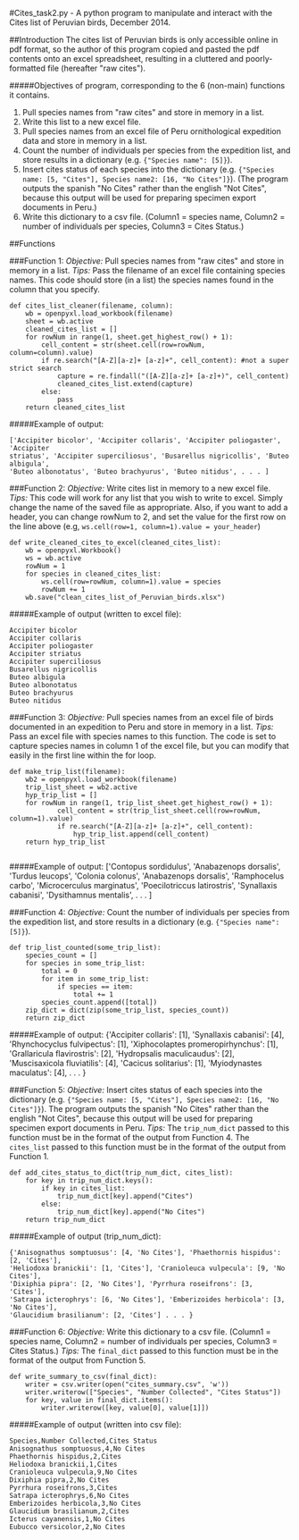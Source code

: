 #Cites_task2.py - A python program to manipulate and interact with the Cites list of Peruvian birds, December 2014. 

##Introduction
The cites list of Peruvian birds is only accessible online in pdf format, so the author 
of this program copied and pasted the pdf contents onto an excel spreadsheet, resulting 
in a cluttered and poorly-formatted file (hereafter "raw cites").

#####Objectives of program, corresponding to the 6 (non-main) functions it contains.
1. Pull species names from "raw cites" and store in memory in a list.
2. Write this list to a new excel file.
3. Pull species names from an excel file of Peru ornithological expedition data
and store in memory in a list.
4. Count the number of individuals per species from the expedition list, and store 
results in a dictionary (e.g. `{"Species name": [5]}`).
5. Insert cites status of each species into the dictionary 
(e.g. `{"Species name: [5, "Cites"], Species name2: [16, "No Cites"]}`). (The program 
outputs the spanish "No Cites" rather than the english "Not Cites", because this output
will be used for preparing specimen export documents in Peru.)
6. Write this dictionary to a csv file. (Column1 = species name, Column2 = number of 
individuals per species, Column3 = Cites Status.)


##Functions 

###Function 1:
*Objective:* Pull species names from "raw cites" and store in memory in a list.
*Tips:* Pass the filename of an excel file containing species names. This code should 
store (in a list) the species names found in the column that you specify.
```
def cites_list_cleaner(filename, column):
    wb = openpyxl.load_workbook(filename)
    sheet = wb.active
    cleaned_cites_list = []
    for rowNum in range(1, sheet.get_highest_row() + 1):
        cell_content = str(sheet.cell(row=rowNum, column=column).value)
        if re.search("[A-Z][a-z]+ [a-z]+", cell_content): #not a super strict search
            capture = re.findall("([A-Z][a-z]+ [a-z]+)", cell_content)
            cleaned_cites_list.extend(capture)
        else:
            pass
    return cleaned_cites_list
```
#####Example of output:
```
['Accipiter bicolor', 'Accipiter collaris', 'Accipiter poliogaster', 'Accipiter 
striatus', 'Accipiter superciliosus', 'Busarellus nigricollis', 'Buteo albigula', 
'Buteo albonotatus', 'Buteo brachyurus', 'Buteo nitidus', . . . ]
```
    
###Function 2:
*Objective:* Write cites list in memory to a new excel file.
*Tips:* This code will work for any list that you wish to write to excel. Simply
change the name of the saved file as appropriate. Also, if you want to add a header,
you can change rowNum to 2, and set the value for the first row on the line above 
(e.g, `ws.cell(row=1, column=1).value = your_header`)
```
def write_cleaned_cites_to_excel(cleaned_cites_list):
    wb = openpyxl.Workbook()
    ws = wb.active
    rowNum = 1
    for species in cleaned_cites_list:
        ws.cell(row=rowNum, column=1).value = species
        rowNum += 1
    wb.save("clean_cites_list_of_Peruvian_birds.xlsx")
```
#####Example of output (written to excel file):
```
Accipiter bicolor
Accipiter collaris
Accipiter poliogaster
Accipiter striatus
Accipiter superciliosus
Busarellus nigricollis
Buteo albigula
Buteo albonotatus
Buteo brachyurus
Buteo nitidus
```

###Function 3:
*Objective:* Pull species names from an excel file of birds documented in an expedition to 
Peru and store in memory in a list.
*Tips:* Pass an excel file with species names to this function. The code is set to 
capture species names in column 1 of the excel file, but you can modify that easily in
the first line within the for loop.
```
def make_trip_list(filename):
    wb2 = openpyxl.load_workbook(filename)
    trip_list_sheet = wb2.active
    hyp_trip_list = []
    for rowNum in range(1, trip_list_sheet.get_highest_row() + 1):
            cell_content = str(trip_list_sheet.cell(row=rowNum, column=1).value)
            if re.search("[A-Z][a-z]+ [a-z]+", cell_content):
                hyp_trip_list.append(cell_content)
    return hyp_trip_list
    
```
#####Example of output:
['Contopus sordidulus', 'Anabazenops dorsalis', 'Turdus leucops', 'Colonia colonus', 
'Anabazenops dorsalis', 'Ramphocelus carbo', 'Microcerculus marginatus', 
'Poecilotriccus latirostris', 'Synallaxis cabanisi', 'Dysithamnus mentalis', . . . ]

###Function 4:
*Objective:* Count the number of individuals per species from the expedition list, and store 
results in a dictionary (e.g. `{"Species name": [5]}`).
```
def trip_list_counted(some_trip_list):
    species_count = []
    for species in some_trip_list:
        total = 0
        for item in some_trip_list:
            if species == item:
                total += 1
        species_count.append([total])
    zip_dict = dict(zip(some_trip_list, species_count))
    return zip_dict
```
#####Example of output: 
{'Accipiter collaris': [1], 'Synallaxis cabanisi': [4], 'Rhynchocyclus fulvipectus': [1], 
'Xiphocolaptes promeropirhynchus': [1], 'Grallaricula flavirostris': [2], 'Hydropsalis 
maculicaudus': [2], 'Muscisaxicola fluviatilis': [4], 'Cacicus solitarius': [1], 
'Myiodynastes maculatus': [4], . . . }

###Function 5:
*Objective:* Insert cites status of each species into the dictionary 
(e.g. `{"Species name: [5, "Cites"], Species name2: [16, "No Cites"]}`). The program 
outputs the spanish "No Cites" rather than the english "Not Cites", because this output
will be used for preparing specimen export documents in Peru. 
*Tips:* The `trip_num_dict` passed to this function must be in the format of the output 
from Function 4. The `cites_list` passed to this function must be in the format of the 
output from Function 1.
```
def add_cites_status_to_dict(trip_num_dict, cites_list):
    for key in trip_num_dict.keys():
        if key in cites_list:
            trip_num_dict[key].append("Cites")
        else:
            trip_num_dict[key].append("No Cites")
    return trip_num_dict
```
#####Example of output (trip_num_dict):
```
{'Anisognathus somptuosus': [4, 'No Cites'], 'Phaethornis hispidus': [2, 'Cites'], 
'Heliodoxa branickii': [1, 'Cites'], 'Cranioleuca vulpecula': [9, 'No Cites'], 
'Dixiphia pipra': [2, 'No Cites'], 'Pyrrhura roseifrons': [3, 'Cites'], 
'Satrapa icterophrys': [6, 'No Cites'], 'Emberizoides herbicola': [3, 'No Cites'], 
'Glaucidium brasilianum': [2, 'Cites'] . . . }
```

###Function 6:
*Objective:* Write this dictionary to a csv file. (Column1 = species name, Column2 = 
number of individuals per species, Column3 = Cites Status.) *Tips:* The `final_dict` 
passed to this function must be in the format of the output from Function 5.
```
def write_summary_to_csv(final_dict):
    writer = csv.writer(open("cites_summary.csv", 'w'))
    writer.writerow(["Species", "Number Collected", "Cites Status"])
    for key, value in final_dict.items():
        writer.writerow([key, value[0], value[1]])
```
#####Example of output (written into csv file):
```
Species,Number Collected,Cites Status
Anisognathus somptuosus,4,No Cites
Phaethornis hispidus,2,Cites
Heliodoxa branickii,1,Cites
Cranioleuca vulpecula,9,No Cites
Dixiphia pipra,2,No Cites
Pyrrhura roseifrons,3,Cites
Satrapa icterophrys,6,No Cites
Emberizoides herbicola,3,No Cites
Glaucidium brasilianum,2,Cites
Icterus cayanensis,1,No Cites
Eubucco versicolor,2,No Cites
```

